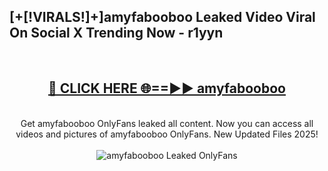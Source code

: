 <h2>[+[!VIRALS!]+]amyfabooboo Leaked Video Viral On Social X Trending Now - r1yyn</h2>
<br>
<div align="center">
<h2><a href="https://libra.edu.pl?amyfabooboo" rel="nofollow">🔴 CLICK HERE 🌐==►► amyfabooboo</a></h2>
<br>
Get amyfabooboo OnlyFans leaked all content. Now you can access all videos and pictures of amyfabooboo OnlyFans. New Updated Files 2025!
<br>
<br>
<a href="https://libra.edu.pl?amyfabooboo" rel="nofollow" data-target="animated-image.originalLink"><img src="https://i.ibb.co.com/WyWwxjT/player-gif2.gif" alt="amyfabooboo Leaked OnlyFans" style="max-width: 100%; display: inline-block;" data-target="animated-image.originalImage"></a>
</div>
<br>